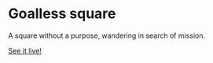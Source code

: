 # Goalless square

A square without a purpose, wandering in search of mission.

[See it live!](https://goalless-square.pages.dev/)
